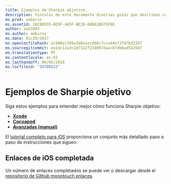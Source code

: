 ```yaml
---
title: Ejemplos de Sharpie objetivo
description: Vínculos de este documento diversas guías que describen cómo utilizar la herramienta Sharpie objetivo, que se usa para automatizar el proceso de creación de enlaces de C# para código Objective-C.
ms.prod: xamarin
ms.assetid: 1ACB0935-6D5F-4A5F-BE28-08DA1B675F0E
author: asb3993
ms.author: amburns
ms.date: 03/29/2017
ms.openlocfilehash: 2c988e1399a3d8a1ec698c7cce44e73747bd22b7
ms.sourcegitcommit: ea1dc12a3c2d7322f234997daacbfdb6ad542507
ms.translationtype: MT
ms.contentlocale: es-ES
ms.lasthandoff: 06/05/2018
ms.locfileid: "34780522"
---
```

# <a name="objective-sharpie-examples"></a>Ejemplos de Sharpie objetivo

Siga estos ejemplos para entender mejor cómo funciona Sharpie objetivo:

- [**Xcode**](xcode.md)
- [**Cocoapod**](cocoapod.md)
- [**Avanzadas (manual)**](advanced.md)

El [tutorial completo para iOS](~/ios/platform/binding-objective-c/walkthrough.md) proporciona un conjunto más detallado paso a paso de instrucciones que siguen.

## <a name="completed-ios-bindings"></a>Enlaces de iOS completada

Un número de enlaces completados se puede ver o descargar desde el [repositorio de Github monotouch enlaces](https://github.com/mono/monotouch-bindings/).

